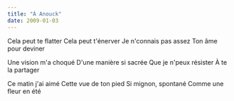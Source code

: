 ```yaml
---
title: "À Anouck"
date: 2009-01-03
---
```


Cela peut te flatter
Cela peut t'énerver
Je n'connais pas assez
Ton âme pour deviner

Une vision m'a choqué
D'une manière si sacrée
Que je n'peux résister
À te la partager

Ce matin j'ai aimé
Cette vue de ton pied
Si mignon, spontané
Comme une fleur en été
